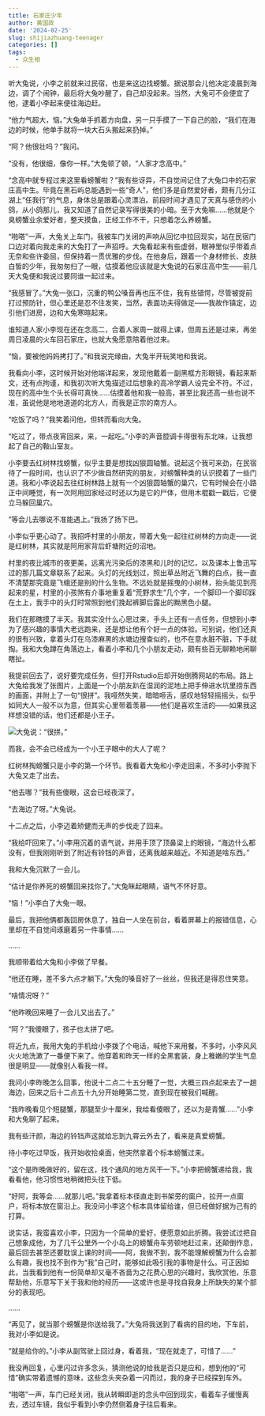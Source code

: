 ```yaml
---
title: 石家庄少年
author: 黄国政
date: '2024-02-25'
slug: shijiazhuang-teenager
categories: []
tags:
  - 众生相
---
```


<!--more-->

听大兔说，小李之前就来过民宿，也是来这边找螃蟹。据说那会儿他决定凌晨到海边，调了个闹钟，最后将大兔吵醒了，自己却没起来。当然，大兔可不会便宜了他，逮着小李起来便往海边赶。

“他力气超大，恼。”大兔单手抓着方向盘，另一只手摸了一下自己的脸，“我们在海边的时候，他单手就将一块大石头搬起来扔掉。”

“阿？他很壮吗？”我问。

“没有，他很细，像你一样。”大兔顿了顿，“人家才念高中。”

“念高中就专程过来这里看螃蟹啦？”我有些讶异，不自觉间记住了大兔口中的石家庄高中生。毕竟在黑石屿总能遇到一些“奇人”，他们多是自然爱好者，颇有几分江湖上“任我行”的气息，身体总是跟着心灵漂泊。前段时间才遇见了天真与感伤的小鸽，从小鸽那儿，我又知道了自然记录写得很美的小暗。至于大兔嘛……他就是个臭螃蟹业余爱好者，整天摸鱼，正经工作不干，只想着怎么养螃蟹。

“啪嗒”一声，大兔关上车门，我被车门关闭的声响从回忆中拉回现实，站在民宿门口边对着向我走来的大兔打了一声招呼。大兔看起来有些虚弱，眼神里似乎带着点无奈和些许委屈，但保持着一贯优雅的步伐。在他身后，跟着一个身材修长、皮肤白皙的少年，我匆匆扫了一眼，估摸着他应该就是大兔说的石家庄高中生——前几天大兔便和我说过要同谁一起过来。

“我感冒了。”大兔一张口，沉重的鸭公嗓音再也压不住，我有些错愕，尽管被提前打过预防针，但心里还是忍不住发笑，当然，表面功夫得做足——我故作镇定，边引他们进房，边和大兔寒暄起来。

谁知道人家小李现在还在念高二，合着人家周一就得上课，但周五还是过来，再坐周日凌晨的火车回石家庄，也就大兔愿意陪着他过来。

“恼，要被他妈妈拷打了。”和我说完缘由，大兔半开玩笑地和我说。

我看向小李，这时候开始对他端详起来，发现他戴着一副黑框方形眼镜，看起来斯文，还有点拘谨，和我初次听大兔描述过后想象的高冷学霸人设完全不符。不过，现在的高中生个头长得可真快……估摸着他和我一般高，甚至比我还高一些也说不准，虽说他是地地道道的北方人，而我是正宗的南方人。

“吃饭了吗？”我笑着问他，但转而看向大兔。

“吃过了，带点夜宵回来，来，一起吃。”小李的声音腔调卡得很有东北味，让我想起了自己的鞍山室友。

小李要去红树林找螃蟹，似乎主要是想找凶狠圆轴蟹。说起这个我可来劲，在民宿待了一段时间，也认识了不少做自然研究的朋友，对螃蟹种类的认识摸着了一些门道。我和小李说起去往红树林路上就有一个凶狠圆轴蟹的巢穴，它有时候会在小路正中间睡觉，有一次阿用回家经过时还以为是它的尸体，但用木棍戳一戳后，它便立马躲回巢穴。

“等会儿去哪说不准能遇上。”我扬了扬下巴。

小李似乎更心动了。我招呼村里的小朋友，带着大兔一起往红树林的方向走——说是红树林，其实就是阿用家背后虾塘附近的沼地。

村里的夜比城市的夜更美，远离光污染后的漆黑和儿时的记忆，以及课本上鲁迅写过的那几篇文章联系了起来。头灯的光线划过，照出草丛附近飞舞的白点，我一直不清楚那究竟是飞蛾还是别的什么生物。不远处就是摇曳的小树林，抬头能见到亮起来的星，村里的小孩煞有介事地重复着“荒野求生”几个字，一个脚印一个脚印踩在土上，我手中的头灯时常照到他们挽起裤脚后露出的黝黑色小腿。

我们在那瞎摸了半天。我其实没什么心思过来，手头上还有一点任务，但想到小李为了感兴趣的事情大老远跑来，还是想让他有个好一点的体验。可别说，他们还真的很有兴致，拿着头灯在乌漆麻黑的水塘边搜查似的，也不在意水脏不脏，下手就掏。我和大兔蹲在角落边上，看着小李和几个小朋友走动，颇有些百无聊赖地闲聊瞎扯。

我提前回去了，说好要完成任务，但打开Rstudio后却开始倒腾网站的布局。路上大兔给我发了张图片，上面是一个小朋友趴在湿润的泥地上把手伸进水坑里捞东西的画面，并附上了一句“很拼”。我哑然失笑，暗暗咂舌，感叹地轻轻摇摇头，似乎如同大人一般不以为意，但其实心里带着羡慕——他们是喜欢生活的——如果我这样想没错的话，他们还都是小王子。

![大兔说：“很拼。”](/images/posts/2024/02/02-25-henpin.jpg)

而我，会不会已经成为一个小王子眼中的大人了呢？

红树林掏螃蟹只是小李的第一个环节。我看着大兔和小李走回来，不多时小李抛下大兔又走了出去。

“他去哪？”我有些傻眼，这会已经夜深了。

“去海边了呀。”大兔说。

十二点之后，小李迈着矫健而无声的步伐走了回来。

“我给吓回来了。”小李用沉着的语气说，并用手顶了顶鼻梁上的眼镜，“海边什么都没有，但我刚刚听到了附近有铃铛的声音，还离我越来越近。不知道是啥东西。”

我和大兔沉默了一会儿。

“估计是你养死的螃蟹回来找你了。”大兔眯起眼睛，语气不怀好意。

“恼！”小李白了大兔一眼。

最后，我把他俩都轰回房休息了，独自一人坐在前台，看着屏幕上的报错信息，心里却在不自觉间琢磨着另一件事情……

……

我顺带着给大兔和小李做了早餐。

“他还在睡，差不多六点才躺下。”大兔的嗓音好了一丝丝，但我还是得忍住笑意。

“啥情况呀？”

“他昨晚回来睡了一会儿又出去了。”

“阿？”我傻眼了，孩子也太拼了吧。

将近九点，我用大兔的手机给小李拨了个电话，喊他下来用餐。不多时，小李风风火火地洗漱了一番便下来了。他穿着和昨天一样的全黑套装，身上稚嫩的学生气息很是明显——就像别人看我一样。

我问小李昨晚怎么回事，他说十二点二十五分睡了一觉，大概三四点起来去了一趟海边，回来之后十二点五十九分开始睡第二觉，直到现在被我们喊醒。

“我昨晚看见个短腿蟹，那腿至少十厘米，我给看傻眼了，还以为是青蟹……”小李和大兔聊了起来。

我有些汗颜，海边的铃铛声这就给忘到九霄云外去了，看来是真爱螃蟹。

待小李吃过早饭，我开始收拾桌面，他突然拿着个标本螃蟹过来。

“这个是昨晚做好的，留在这，找个通风的地方风干一下。”小李把螃蟹递给我，我看看他，他习惯性地稍微把头往下低。

“好阿，我等会……就那儿吧。”我拿着标本径直走到书架旁的窗户，拉开一点窗户，将标本放在窗沿上。我没问小李这个标本具体留给谁，但已经做好据为己有的打算。

说实话，我蛮喜欢小李，只因为一个简单的爱好，便愿意如此折腾。我尝试过把自己想象成他，为了几千公里外一个小岛上的螃蟹舟车劳顿地赶过来，还颠倒作息，最后回去甚至还要耽误上课的时间——阿，我做不到，我不能理解螃蟹为什么会那么有趣，我也找不到作为“我”自己时，能够如此吸引我的事物是什么。可正因如此，当我看到他有一份简单却又毫不吝啬为之花费心思的兴趣时，我欣赏他，乐意帮助他，乐意写下关于我和他的经历——这或许也是寻找自我身上所缺失的某个部分的表现吧。

……

“再见了，就当那个螃蟹是你送给我了。”大兔将我送到了看病的目的地，下车前，我对小李如是说。

“就是给你的。”小李从副驾驶上回过身，看着我，“现在就走了，可惜了……”

我没再回复，心里闪过许多念头，猜测他说的给我是否只是应和，想到他的“可惜”确实带着遗憾的意味，这些念头夹杂着一闪而过，我的身子已经探到车外。

“啪嗒”一声，车门已经关闭，我从转瞬即逝的念头中回到现实，看着车子缓慢离去，透过车镜，我似乎看到小李仍然侧着身子往后看来。
